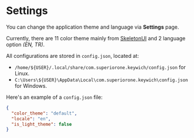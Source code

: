 # Settings

You can change the application theme and language via **Settings** page.

Currently, there are 11 color theme mainly from [SkeletonUI](https://www.skeleton.dev/) and 2 language option _(EN,
TR)_.

All configurations are stored in `config.json`, located at:

- `/home/${USER}/.local/share/com.superiorone.keywich/config.json` for Linux.
- `C:\Users\${USER}\AppData\Local\com.superiorone.keywich\config.json` for Windows.

Here's an example of a `config.json` file:

```json
{
  "color_theme": "default",
  "locale": "en",
  "is_light_theme": false
}
```


